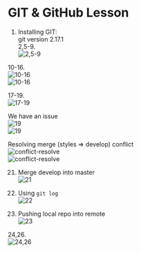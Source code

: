 **GIT & GitHub Lesson**
=======================

1. Installing GIT:  
	git version 2.17.1  
2,5-9.  
![2,5-9](./screenshots_1/2020-12-13_010243.jpg)  

10-16.  
![10-16](./screenshots_1/2020-12-13_010635.jpg)  
![10-16](./screenshots_1/2020-12-13_011125.jpg)  

17-19.  
![17-19](./screenshots_1/2020-12-13_011836.jpg)  

We have an issue  
![19](./screenshots_1/2020-12-13_193802.jpg)  
![19](./screenshots_1/2020-12-13_193943.jpg)

Resolving merge (styles => develop) conflict  
![conflict-resolve](./screenshots_1/2020-12-13_194108.jpg)  
![conflict-resolve](./screenshots_1/2020-12-13_194422.jpg)  

21.  Merge develop into master  
![21](./screenshots_1/2020-12-13_194821.jpg)  

22. Using `git log`  
![22](./screenshots_1/2020-12-13_195151.jpg)  

23. Pushing local repo into remote  
![23](./screenshots_1/2020-12-13_195528.jpg)  

24,26.  
![24,26](./screenshots_1/2020-12-13_201759.jpg)  


